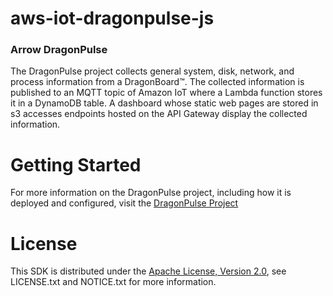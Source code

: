 #  aws-iot-dragonpulse-js

### Arrow DragonPulse

The DragonPulse project collects general system, disk, network, and process
information from a DragonBoard&trade;.  The collected information is
published to an MQTT topic of Amazon IoT where a Lambda function stores
it in a DynamoDB table.  A dashboard whose static web pages are stored
in s3 accesses endpoints hosted on the API Gateway display the collected
information.

# Getting Started

For more information on the DragonPulse project, including how it is
deployed and configured, visit the
<a href="https://arrowelectronics.github.com/aws-iot-dragonpulse-js" target="_blank">DragonPulse Project</a>

# License
This SDK is distributed under the [Apache License, Version 2.0](http://www.apache.org/licenses/LICENSE-2.0), see LICENSE.txt and NOTICE.txt for more information.
